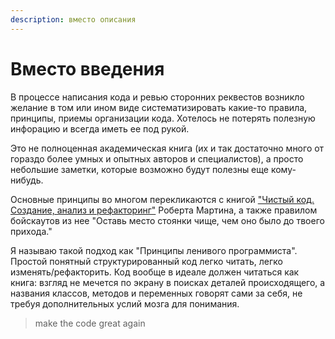 ```yaml
---
description: вместо описания
---
```


# Вместо введения

В процессе написания кода и ревью сторонних реквестов возникло желание в том или ином виде систематизировать какие-то правила, принципы, приемы организации кода. Хотелось не потерять полезную инфорацию и всегда иметь ее под рукой.

Это не полноценная академическая книга (их и так достаточно много от гораздо более умных и опытных авторов и специалистов), а просто небольшие заметки, которые возможно будут полезны еще кому-нибудь.

Основные принципы во многом перекликаются с книгой ["Чистый код. Создание, анализ и рефакторинг"](chto-pochitat.md) Роберта Мартина, а также правилом бойскаутов из нее "Оставь место стоянки чище, чем оно было до твоего прихода."

Я называю такой подход как "Принципы ленивого программиста". Простой понятный структурированный код легко читать, легко изменять/рефакторить. Код вообще в идеале должен читаться как книга: взгляд не мечется по экрану в поисках деталей происходящего, а названия классов, методов и переменных говорят сами за себя, не требуя дополнительных услий мозга для понимания.

> make the code great again
